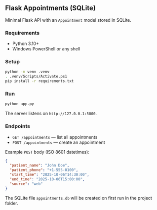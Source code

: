 ## Flask Appointments (SQLite)

Minimal Flask API with an `Appointment` model stored in SQLite.

### Requirements
- Python 3.10+
- Windows PowerShell or any shell

### Setup
```bash
python -m venv .venv
. .venv/Scripts/Activate.ps1
pip install -r requirements.txt
```

### Run
```bash
python app.py
```

The server listens on `http://127.0.0.1:5000`.

### Endpoints
- `GET /appointments` — list all appointments
- `POST /appointments` — create an appointment

Example `POST` body (ISO 8601 datetimes):
```json
{
  "patient_name": "John Doe",
  "patient_phone": "+1-555-0100",
  "start_time": "2025-10-06T14:30:00",
  "end_time": "2025-10-06T15:00:00",
  "source": "web"
}
```

The SQLite file `appointments.db` will be created on first run in the project folder.


